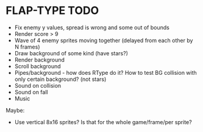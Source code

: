 # FLAP-TYPE TODO

- Fix enemy y values, spread is wrong and some out of bounds
- Render score > 9
- Wave of 4 enemy sprites moving together (delayed from each other by N frames)
- Draw background of some kind (have stars?)
- Render background
- Scroll background
- Pipes/background - how does RType do it? How to test BG collision with only
  certain background? (not stars)
- Sound on collision
- Sound on fall
- Music

Maybe:
- Use vertical 8x16 sprites? Is that for the whole game/frame/per sprite?
